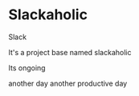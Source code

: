 # Slackaholic
Slack

It's a project base named slackaholic

Its ongoing


another day another productive day

